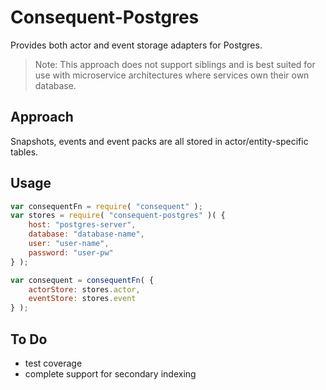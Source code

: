 # Consequent-Postgres
Provides both actor and event storage adapters for Postgres.

> Note: This approach does not support siblings and is best suited for use with microservice architectures where services own their own database.

## Approach
Snapshots, events and event packs are all stored in actor/entity-specific tables.

## Usage

```javascript
var consequentFn = require( "consequent" );
var stores = require( "consequent-postgres" )( {
	host: "postgres-server",
	database: "database-name",
	user: "user-name",
	password: "user-pw"
} );

var consequent = consequentFn( {
	actorStore: stores.actor,
	eventStore: stores.event
} );
```

## To Do
 * test coverage
 * complete support for secondary indexing
